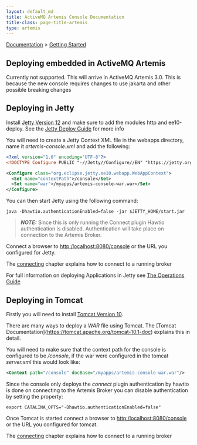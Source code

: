 ```yaml
---
layout: default_md
title: ActiveMQ Artemis Console Documentation
title-class: page-title-artemis
type: artemis
---
```

[Documentation](index) > [Getting Started](getting-started)

## Deploying embedded in ActiveMQ Artemis

Currently not supported. This will arrive in ActiveMQ Artemis 3.0. This is because the new console requires changes to use jakarta and other
possible breaking changes

## Deploying in Jetty

Install [Jetty Version 12](https://jetty.org/download.html)  and make sure to add the modules http and ee10-deploy. See the 
[Jetty Deploy Guide](https://jetty.org/docs/jetty/12/operations-guide/deploy/index.html) for more info

You will need to create a Jetty Context XML file in the webapps directory, name it *artemis-console.xml* and add the following:

```xml
<?xml version="1.0" encoding="UTF-8"?>
<!DOCTYPE Configure PUBLIC "-//Jetty//Configure//EN" "https://jetty.org/configure_10_0.dtd">

<Configure class="org.eclipse.jetty.ee10.webapp.WebAppContext"> 
  <Set name="contextPath">/console</Set> 
  <Set name="war">/myapps/artemis-console-war.war</Set> 
</Configure>
```

You can then start Jetty using the following command:

```shell
java -Dhawtio.authenticationEnabled=false -jar $JETTY_HOME/start.jar
```

> **_NOTE:_**  Since this is only running the Connect plugin Hawtio authentication is disabled. Authentication will take place on connection to the Artemis Broker. 

Connect a browser to [http:/localhost:8080/console](http:/localhost:8080/console) or the URL you configured for Jetty.

The [connecting](connecting) chapter explains how to connect to a running broker

For full information on deploying Applications in Jetty see [The Operations Guide](https://jetty.org/docs/jetty/12/operations-guide/index.html)

<a id="deploying-in-tomcat"></a>
## Deploying in Tomcat

Firstly you will need to install [Tomcat Version 10](https://tomcat.apache.org/download-10.cgi).

There are many ways to deploy a *WAR* file using Tomcat. The [Tomcat Documentation]{https://tomcat.apache.org/tomcat-10.1-doc) explains this in detail.

You will need to make sure  that the context path for the console is configured to be */console*, if the war were configured in 
the tomcat *server.xml* this would look like:

```xml
<Context path="/console" docBase="/myapps/artemis-console-war.war"/>
```

Since the console only deploys the *connect* plugin authentication by hawtio is done on connecting to the Artemis Broker 
you can disable authentication by setting the property:

```shell
export CATALINA_OPTS="-Dhawtio.authenticationEnabled=false"
```

Once Tomcat is started connect a browser to [http:/localhost:8080/console](http:/localhost:8080/console) or the URL you configured for tomcat.

The [connecting](connecting) chapter explains how to connect to a running broker
